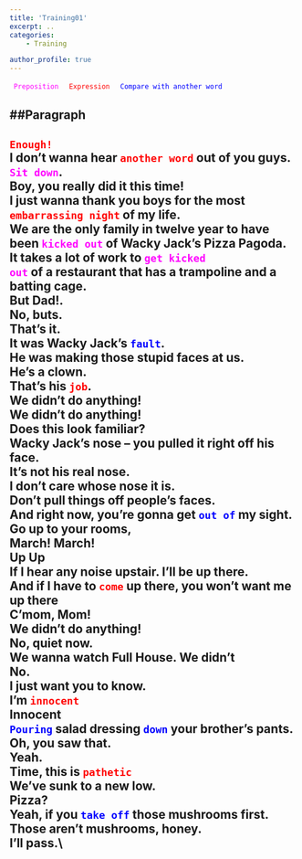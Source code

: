 ```yaml
---
title: 'Training01' 
excerpt: ..
categories:
    - Training

author_profile: true 
---
```


<code style="color : Magenta"> Preposition </code>
<code style="color : red"> Expression </code>
<code style="color : blue"> Compare with another word </code>

##Paragraph
---
<code style="color : red">Enough!</code>\
I don’t wanna hear <code style="color : red">another word</code> out of you guys.\
<code style="color : Magenta">Sit down</code>.\
Boy, you really did it this time!\
I just wanna thank you boys for the most <code style="color : red">embarrassing night</code> of my life.\
We are the only family in twelve year to have been <code style="color : Magenta">kicked out</code> of Wacky Jack’s Pizza Pagoda.\
It takes a lot of work to <code style="color : Magenta">get kicked out</code> of a restaurant that has a trampoline and a batting cage. \
But Dad!.\
No, buts.\
That’s it.\
It was Wacky Jack’s <code style="color : blue">fault</code>.\
He was making those stupid faces at us.\
He’s a clown.\
That’s his <code style="color : red">job</code>.\
We didn’t do anything!\
We didn’t do anything!\
Does this look familiar?\
Wacky Jack’s nose – you pulled it right off his face.\
It’s not his real nose.\
I don’t care whose nose it is.\
Don’t pull things off people’s faces.\
And right now, you’re gonna get <code style="color : blue">out of</code> my sight.\
Go up to your rooms,\
March! March!\
Up Up\
If I hear any noise upstair. I’ll be up there.\
And if I have to <code style="color : red">come</code> up there, you won’t want me up there\
C’mom, Mom!\
We didn’t do anything!\
No, quiet now.\
We wanna watch Full House. We didn’t\
No.\
I just want you to know.\
I’m <code style="color : red">innocent</code>\
Innocent\
<code style="color : blue">Pouring</code> salad dressing <code style="color : blue">down</code> your brother’s pants.\
Oh, you saw that.\
Yeah.\
Time, this is <code style="color : red">pathetic</code>\
We’ve sunk to a new low.\
Pizza?\
Yeah, if you <code style="color : blue">take off</code> those mushrooms first.\
Those aren’t mushrooms, honey.\
I’ll pass.\
---
